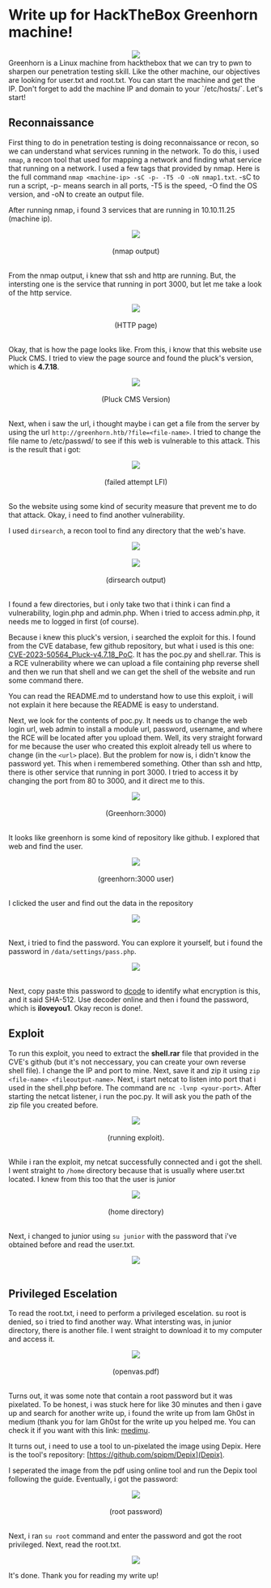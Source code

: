 # Write up for HackTheBox Greenhorn machine!
<div align="center">
  <img src=https://github.com/user-attachments/assets/39a34900-15d2-43bd-aa5a-da1dcf0be8e5>
</div>
Greenhorn is a Linux machine from hackthebox that we can try to pwn to sharpen our penetration testing skill. Like the other machine, our objectives are looking for user.txt and root.txt. You can start the machine and get the IP.
Don't forget to add the machine IP and domain to your `/etc/hosts/`. Let's start!

## **Reconnaissance**
First thing to do in penetration testing is doing reconnaissance or recon, so we can understand what services running in the network. To do this, i used `nmap`, a recon tool that used for mapping a network and finding what service that running on a network.
I used a few tags that provided by nmap. Here is the full command `nmap <machine-ip> -sC -p- -T5 -O -oN nmap1.txt`. -sC to run a script, -p- means search in all ports, -T5 is the speed, -O find the OS version, and -oN to create an output file.

After running nmap, i found 3 services that are running in 10.10.11.25 (machine ip).

<div align="center">
  <img src=https://github.com/user-attachments/assets/d28e5112-10b5-4792-af3a-35ab81df6812> 
</div>
<br/>
<div align="center">
(nmap output)
</div>
<br/>

From the nmap output, i knew that ssh and http are running. But, the intersting one is the service that running in port 3000, but let me take a look of the http service.
<br/>
<div align="center">
  <img src=https://github.com/user-attachments/assets/fe97cbcf-acbf-4198-b8d0-746de60b0794>
</div>
<br/>
<div align="center">
(HTTP page)
</div>
<br/>

Okay, that is how the page looks like. From this, i know that this website use Pluck CMS. I tried to view the page source and found the pluck's version, which is **4.7.18**.

<div align="center">
  <img src=https://github.com/user-attachments/assets/3c02a83a-de07-4703-8aa5-c0b554d09832> 
</div>
<br/>

<div align="center">
(Pluck CMS Version)
</div>
<br/>

Next, when i saw the url, i thought maybe i can get a file from the server by using the url `http://greenhorn.htb/?file=<file-name>`. I tried to change the file name to /etc/passwd/ to see if this web is vulnerable to this attack. This is the result that i got:
<br/>
<div align="center">
  <img src=https://github.com/user-attachments/assets/0fb4288e-bf66-415e-8b36-dc408fd4387f>
</div>
<br/>

<div align="center">
(failed attempt LFI)
</div>
<br/>

So the website using some kind of security measure that prevent me to do that attack. Okay, i need to find another vulnerability.

I used `dirsearch`, a recon tool to find any directory that the web's have.

<div align="center">
  <img src=https://github.com/user-attachments/assets/39b28a01-d973-4c59-a996-1ec50b4c2737>
</div>
<br/>

<div align="center">
<img src=https://github.com/user-attachments/assets/be253cea-9251-484a-9584-4c6615b00be4> 
</div>
<br/>
<div align="center">
(dirsearch output)
</div>
<br/>

I found a few directories, but i only take two that i think i can find a vulnerability, login.php and admin.php. When i tried to access admin.php, it needs me to logged in first (of course).

Because i knew this pluck's version, i searched the exploit for this. I found from the CVE database, few github repository, but what i used is this one: [CVE-2023-50564_Pluck-v4.7.18_PoC](https://github.com/Rai2en/CVE-2023-50564_Pluck-v4.7.18_PoC). It has the poc.py and shell.rar. This is a RCE vulnerability where we can upload a file containing php reverse shell and then we run that shell and we can get the shell of the website and run some command there.

You can read the README.md to understand how to use this exploit, i will not explain it here because the README is easy to understand.

Next, we look for the contents of poc.py. It needs us to change the web login url, web admin to install a module url, password, username, and where the RCE will be located after you upload them. Well, its very straight forward for me because the user who created this exploit already tell us where to change (in the `<url>` place).
But the problem for now is, i didn't know the password yet. This when i remembered something. Other than ssh and http, there is other service that running in port 3000. I tried to access it by changing the port from 80 to 3000, and it direct me to this.

<div align="center">
  <img src=https://github.com/user-attachments/assets/3e04feb0-4a67-4311-9bac-20cd93285ecf>
</div>
<br/>

<div align="center">
(Greenhorn:3000)
</div>
<br/>

It looks like greenhorn is some kind of repository like github. I explored that web and find the user.

<div align="center">
  <img src=https://github.com/user-attachments/assets/6520dd32-449a-4167-a7f4-7bad820b3a0c>
</div>
<br/>
<div align="center">
(greenhorn:3000 user)
</div>
<br/>

I clicked the user and find out the data in the repository

<div align="center">
<img src=https://github.com/user-attachments/assets/a5cb55db-16aa-4f4b-ae36-11286d71ec5a>
</div>
<br/>

Next, i tried to find the password. You can explore it yourself, but i found the password in `/data/settings/pass.php`. 

<div align="center">
  <img src=https://github.com/user-attachments/assets/255750f3-c62b-4416-a184-71fef96e8b21>
</div>
<br/>

Next, copy paste this password to [dcode](https://www.dcode.fr/cipher-identifier) to identify what encryption is this, and it said SHA-512. Use decoder online and then i found the password, which is **iloveyou1**. Okay recon is done!.

## **Exploit**

To run this exploit, you need to extract the **shell.rar** file that provided in the CVE's github (but it's not neccessary, you can create your own reverse shell file). I change the IP and port to mine. Next, save it and zip it using `zip <file-name> <fileoutput-name>`.
Next, i start netcat to listen into port that i used in the shell.php before. The command are `nc -lvnp <your-port>`. After starting the netcat listener, i run the poc.py. It will ask you the path of the zip file you created before.

<div align="center">
  <img src=https://github.com/user-attachments/assets/f521aeb1-1a21-4113-854a-109d48688cdb>
</div>
<br/>

<div align="center">
(running exploit).
</div>
<br/>

While i ran the exploit, my netcat successfully connected and i got the shell. I went straight to `/home` directory because that is usually where user.txt located. I knew from this too that the user is junior 

<div align="center">
<img src=https://github.com/user-attachments/assets/57a7b7ef-d3bd-42c9-975f-df7d88b2f5db>
</div>
<br/>

<div align="center">
(home directory)
</div>
<br/>

Next, i changed to junior using `su junior` with the password that i've obtained before and read the user.txt.

<div align="center">
<img src=https://github.com/user-attachments/assets/a42586e1-1c82-407b-bcc8-6c3c25c84a25>
</div>
<br/>


## **Privileged Escelation**

To read the root.txt, i need to perform a privileged escelation. su root is denied, so i tried to find another way. What intersting was, in junior directory, there is another file. I went straight to download it to my computer and access it.

<div align="center">
  <img src=https://github.com/user-attachments/assets/4c74bbf5-6a42-489f-a667-a85abee7fe58>
</div>
<br/>
<div align="center">
(openvas.pdf)
</div>
<br/>

Turns out, it was some note that contain a root password but it was pixelated. To be honest, i was stuck here for like 30 minutes and then i gave up and search for another write up, i found the write up from Iam Gh0st in medium (thank you for Iam Gh0st for the write up you helped me. You can check it if you want with this link: [medimu](https://medium.com/@iam.gh0s700/hackthebox-greenhorn-95245df0a39d).

It turns out, i need to use a tool to un-pixelated the image using Depix. Here is the tool's repository: [https://github.com/spipm/Depix](Depix). 

I seperated the image from the pdf using online tool and run the Depix tool following the guide. 
Eventually, i got the password:

<div align="center">
  <img src=https://github.com/user-attachments/assets/a4a67b8e-441d-43b0-beda-dd4fab36f975>
</div>
<br/>

<div align="center">
(root password)
</div>
<br/>

Next, i ran `su root` command and enter the password and got the root privileged. Next, read the root.txt.

<div align="center">
  <img src=https://github.com/user-attachments/assets/670f7a4e-8a8b-4e5b-8cd4-6d04c8e98174>
</div>


It's done. Thank you for reading my write up!








